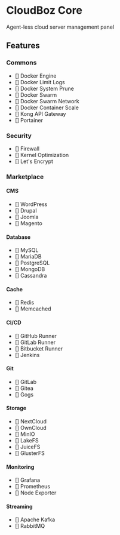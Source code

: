 # CloudBoz Core

Agent-less cloud server management panel

## Features

### Commons

- [] Docker Engine
- [] Docker Limit Logs
- [] Docker System Prune
- [] Docker Swarm
- [] Docker Swarm Network
- [] Docker Container Scale
- [] Kong API Gateway
- [] Portainer

### Security

- [] Firewall
- [] Kernel Optimization
- [] Let's Encrypt

### Marketplace

#### CMS

- [] WordPress
- [] Drupal
- [] Joomla
- [] Magento

#### Database

- [] MySQL
- [] MariaDB
- [] PostgreSQL
- [] MongoDB
- [] Cassandra

#### Cache

- [] Redis
- [] Memcached

#### CI/CD

- [] GitHub Runner
- [] GitLab Runner
- [] Bitbucket Runner
- [] Jenkins

#### Git

- [] GitLab
- [] Gitea
- [] Gogs

#### Storage

- [] NextCloud
- [] OwnCloud
- [] MinIO
- [] LakeFS
- [] JuiceFS
- [] GlusterFS

#### Monitoring

- [] Grafana
- [] Prometheus
- [] Node Exporter

#### Streaming

- [] Apache Kafka
- [] RabbitMQ
